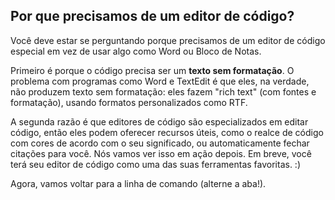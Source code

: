 ## Por que precisamos de um editor de código?

Você deve estar se perguntando porque precisamos de um editor de código especial em vez de usar algo como Word ou Bloco de Notas.

Primeiro é porque o código precisa ser um **texto sem formatação**. O problema com programas como Word e TextEdit é que eles, na verdade, não produzem texto sem formatação: eles fazem "rich text" (com fontes e formatação), usando formatos personalizados como RTF.

A segunda razão é que editores de código são especializados em editar código, então eles podem oferecer recursos úteis, como o realce de código com cores de acordo com o seu significado, ou automaticamente fechar citações para você.
Nós vamos ver isso em ação depois. Em breve, você terá seu editor de código como uma das suas ferramentas favoritas. :)

Agora, vamos voltar para a linha de comando (alterne a aba!).
